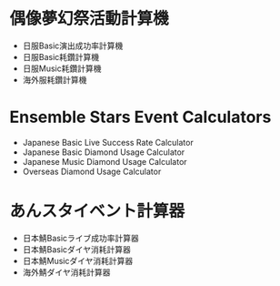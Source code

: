# 偶像夢幻祭活動計算機
- 日服Basic演出成功率計算機
- 日服Basic耗鑽計算機
- 日服Music耗鑽計算機
- 海外服耗鑽計算機

# Ensemble Stars Event Calculators
- Japanese Basic Live Success Rate Calculator
- Japanese Basic Diamond Usage Calculator
- Japanese Music Diamond Usage Calculator
- Overseas Diamond Usage Calculator

# あんスタイベント計算器
- 日本鯖Basicライブ成功率計算器
- 日本鯖Basicダイヤ消耗計算器
- 日本鯖Musicダイヤ消耗計算器
- 海外鯖ダイヤ消耗計算器
